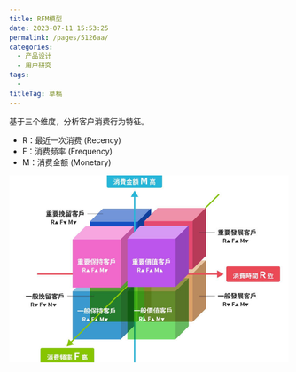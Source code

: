 ```yaml
---
title: RFM模型
date: 2023-07-11 15:53:25
permalink: /pages/5126aa/
categories: 
  - 产品设计
  - 用户研究
tags: 
  - 
titleTag: 草稿
---
```


基于三个维度，分析客户消费行为特征。

- R：最近一次消费 (Recency)
- F：消费频率 (Frequency)
- M：消费金额 (Monetary)

![Alt text](../../@assets/img/image-12.png)